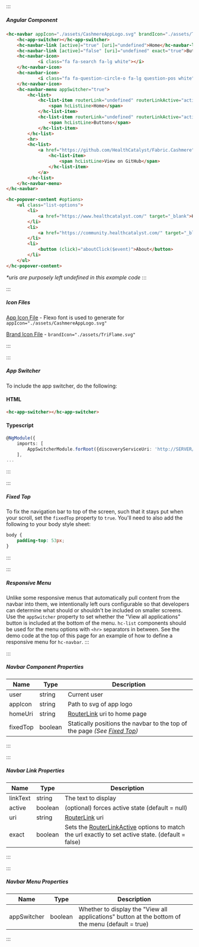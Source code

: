 :::
##### Angular Component
``` html
<hc-navbar appIcon="./assets/CashmereAppLogo.svg" brandIcon="./assets/TriFlame.svg" user="Christine K." [homeUri]="undefined">
    <hc-app-switcher></hc-app-switcher>
    <hc-navbar-link [active]="true" [uri]="undefined">Home</hc-navbar-link>
    <hc-navbar-link [active]="false" [uri]="undefined" exact="true">Buttons</hc-navbar-link>
    <hc-navbar-icon>
            <i class="fa fa-search fa-lg white"></i>
    </hc-navbar-icon>
    <hc-navbar-icon>
            <i class="fa fa-question-circle-o fa-lg question-pos white" [hcPopover]="options" popoverPlacement="bottom"></i>
    </hc-navbar-icon>
    <hc-navbar-menu appSwitcher="true">
        <hc-list>
            <hc-list-item routerLink="undefined" routerLinkActive="active-link">
                <span hcListLine>Home</span>
            </hc-list-item>
            <hc-list-item routerLink="undefined" routerLinkActive="active-link">
                <span hcListLine>Buttons</span>
            </hc-list-item>
        </hc-list>
        <hr>
        <hc-list>
            <a href="https://github.com/HealthCatalyst/Fabric.Cashmere">
                <hc-list-item>
                    <span hcListLine>View on GitHub</span>
                </hc-list-item>
            </a>
        </hc-list>
    </hc-navbar-menu>
</hc-navbar>

<hc-popover-content #options>
    <ul class="list-options">
        <li>
            <a href="https://www.healthcatalyst.com/" target="_blank">Health Catalyst</a>
        </li>
        <li>
            <a href="https://community.healthcatalyst.com/" target="_blank">Health Catalyst Community</a>
        </li>
        <li>
            <button (click)="aboutClick($event)">About</button>
        </li>
    </ul>
</hc-popover-content>
```

_*uris are purposely left undefined in this example code_
:::


::: 
##### Icon Files

[App Icon File](https://raw.githubusercontent.com/HealthCatalyst/Fabric.Cashmere/master/docs/assets/CashmereAppLogo.svg) - Flexo font is used to generate  for `appIcon="./assets/CashmereAppLogo.svg"`

[Brand Icon File](https://raw.githubusercontent.com/HealthCatalyst/Fabric.Cashmere/master/docs/assets/TriFlame.svg) -  `brandIcon="./assets/TriFlame.svg"`

:::

:::
##### App Switcher
To include the app switcher, do the following:
#### HTML
``` html
<hc-app-switcher></hc-app-switcher>
```

#### Typescript
``` typescript
@NgModule({
    imports: [
        AppSwitcherModule.forRoot({discoveryServiceUri: 'http://SERVER/DiscoveryService'})
    ],
...
```
:::

:::
##### Fixed Top
To fix the navigation bar to top of the screen, such that it stays put when your scroll, set the `fixedTop` property to `true`. You'll need to also add the following to your body style sheet:

``` css
body {
    padding-top: 53px;
}
```
:::

:::
##### Responsive Menu
Unlike some responsive menus that automatically pull content from the navbar into them, we intentionally left ours configurable so that developers can determine what should or shouldn't be included on smaller screens. Use the `appSwitcher` property to set whether the "View all applications" button is included at the bottom of the menu. `hc-list` components should be used for the menu options with `<hr>` separators in between. See the demo code at the top of this page for an example of how to define a responsive menu for `hc-navbar`.
:::

:::
##### Navbar Component Properties
| Name | Type | Description |
| - | - | - |
|user|string|Current user|
|appIcon|string|Path to svg of app logo|
|homeUri|string|[RouterLink](https://angular.io/api/router/RouterLink) uri to home page|
|fixedTop|boolean|Statically positions the navbar to the top of the page _(See [Fixed Top](#fixedtop))_|
:::

:::
##### Navbar Link Properties
| Name | Type | Description |
| - | - | - |
|linkText|string|The text to display|
|active|boolean|(optional) forces active state (default = null)|
|uri|string|[RouterLink](https://angular.io/api/router/RouterLink) uri|
|exact|boolean|Sets the [RouterLinkActive](https://angular.io/api/router/RouterLinkActive#description) options to match the url exactly to set active state. (default = false)|
:::

:::
##### Navbar Menu Properties
| Name | Type | Description |
| - | - | - |
|appSwitcher|boolean|Whether to display the "View all applications" button at the bottom of the menu (default = true)|
:::

